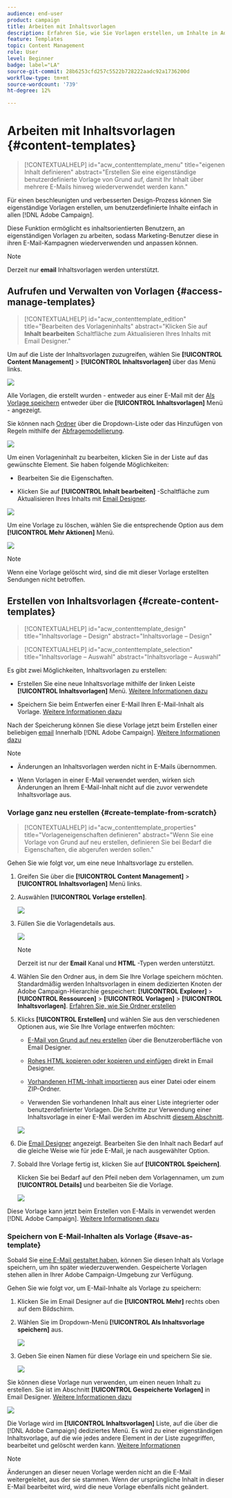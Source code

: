 ```yaml
---
audience: end-user
product: campaign
title: Arbeiten mit Inhaltsvorlagen
description: Erfahren Sie, wie Sie Vorlagen erstellen, um Inhalte in Adobe Campaign-E-Mails wiederzuverwenden.
feature: Templates
topic: Content Management
role: User
level: Beginner
badge: label="LA"
source-git-commit: 28b6253cfd257c5522b728222aadc92a1736200d
workflow-type: tm+mt
source-wordcount: '739'
ht-degree: 12%

---
```


# Arbeiten mit Inhaltsvorlagen {#content-templates}

>[!CONTEXTUALHELP]
>id="acw_contenttemplate_menu"
>title="eigenen Inhalt definieren"
>abstract="Erstellen Sie eine eigenständige benutzerdefinierte Vorlage von Grund auf, damit Ihr Inhalt über mehrere E-Mails hinweg wiederverwendet werden kann."

Für einen beschleunigten und verbesserten Design-Prozess können Sie eigenständige Vorlagen erstellen, um benutzerdefinierte Inhalte einfach in allen [!DNL Adobe Campaign].

Diese Funktion ermöglicht es inhaltsorientierten Benutzern, an eigenständigen Vorlagen zu arbeiten, sodass Marketing-Benutzer diese in ihren E-Mail-Kampagnen wiederverwenden und anpassen können.

>[!NOTE]
>
>Derzeit nur **email** Inhaltsvorlagen werden unterstützt.

## Aufrufen und Verwalten von Vorlagen {#access-manage-templates}

>[!CONTEXTUALHELP]
>id="acw_contenttemplate_edition"
>title="Bearbeiten des Vorlageninhalts"
>abstract="Klicken Sie auf **Inhalt bearbeiten** Schaltfläche zum Aktualisieren Ihres Inhalts mit Email Designer."

Um auf die Liste der Inhaltsvorlagen zuzugreifen, wählen Sie **[!UICONTROL Content Management]** > **[!UICONTROL Inhaltsvorlagen]** über das Menü links.

![](assets/content-template-list.png)

Alle Vorlagen, die erstellt wurden - entweder aus einer E-Mail mit der [Als Vorlage speichern](#save-as-template) entweder über die **[!UICONTROL Inhaltsvorlagen]** Menü - angezeigt.

<!--You can sort content templates by creation or modification date. You can also choose to display only the items that you created or modified.-->

Sie können nach [Ordner](../get-started/permissions.md#folders) über die Dropdown-Liste oder das Hinzufügen von Regeln mithilfe der [Abfragemodellierung](../query/query-modeler-overview.md).

![](assets/content-template-list-filters.png)

Um einen Vorlageninhalt zu bearbeiten, klicken Sie in der Liste auf das gewünschte Element. Sie haben folgende Möglichkeiten:

* Bearbeiten Sie die Eigenschaften.

* Klicken Sie auf **[!UICONTROL Inhalt bearbeiten]** -Schaltfläche zum Aktualisieren Ihres Inhalts mit [Email Designer](get-started-email-designer.md).

![](assets/content-template-edition.png)

Um eine Vorlage zu löschen, wählen Sie die entsprechende Option aus dem **[!UICONTROL Mehr Aktionen]** Menü.

![](assets/content-template-list-delete.png)

>[!NOTE]
>
>Wenn eine Vorlage gelöscht wird, sind die mit dieser Vorlage erstellten Sendungen nicht betroffen.

## Erstellen von Inhaltsvorlagen {#create-content-templates}

>[!CONTEXTUALHELP]
>id="acw_contenttemplate_design"
>title="Inhaltsvorlage – Design"
>abstract="Inhaltsvorlage – Design"

>[!CONTEXTUALHELP]
>id="acw_contenttemplate_selection"
>title="Inhaltsvorlage – Auswahl"
>abstract="Inhaltsvorlage – Auswahl"

Es gibt zwei Möglichkeiten, Inhaltsvorlagen zu erstellen:

* Erstellen Sie eine neue Inhaltsvorlage mithilfe der linken Leiste **[!UICONTROL Inhaltsvorlagen]** Menü. [Weitere Informationen dazu](#create-template-from-scratch)

* Speichern Sie beim Entwerfen einer E-Mail Ihren E-Mail-Inhalt als Vorlage. [Weitere Informationen dazu](#save-as-template)

Nach der Speicherung können Sie diese Vorlage jetzt beim Erstellen einer beliebigen [email](../email/create-email.md) Innerhalb [!DNL Adobe Campaign]. [Weitere Informationen dazu](use-email-templates.md)

>[!NOTE]
>
>* Änderungen an Inhaltsvorlagen werden nicht in E-Mails übernommen.
>
>* Wenn Vorlagen in einer E-Mail verwendet werden, wirken sich Änderungen an Ihrem E-Mail-Inhalt nicht auf die zuvor verwendete Inhaltsvorlage aus.

### Vorlage ganz neu erstellen {#create-template-from-scratch}

>[!CONTEXTUALHELP]
>id="acw_contenttemplate_properties"
>title="Vorlageneigenschaften definieren"
>abstract="Wenn Sie eine Vorlage von Grund auf neu erstellen, definieren Sie bei Bedarf die Eigenschaften, die abgerufen werden sollen."

Gehen Sie wie folgt vor, um eine neue Inhaltsvorlage zu erstellen.

1. Greifen Sie über die **[!UICONTROL Content Management]** > **[!UICONTROL Inhaltsvorlagen]** Menü links.

1. Auswählen **[!UICONTROL Vorlage erstellen]**.

   ![](assets/content-template-create.png)

1. Füllen Sie die Vorlagendetails aus.

   ![](assets/content-template-details.png)

   >[!NOTE]
   >
   >Derzeit ist nur der **Email** Kanal und **HTML** -Typen werden unterstützt.

1. Wählen Sie den Ordner aus, in dem Sie Ihre Vorlage speichern möchten. Standardmäßig werden Inhaltsvorlagen in einem dedizierten Knoten der Adobe Campaign-Hierarchie gespeichert: **[!UICONTROL Explorer]** > **[!UICONTROL Ressourcen]** > **[!UICONTROL Vorlagen]** > **[!UICONTROL Inhaltsvorlagen]**. [Erfahren Sie, wie Sie Ordner erstellen](../get-started/permissions.md#folders)

1. Klicks **[!UICONTROL Erstellen]** und wählen Sie aus den verschiedenen Optionen aus, wie Sie Ihre Vorlage entwerfen möchten:

   * [E-Mail von Grund auf neu erstellen](create-email-content.md) über die Benutzeroberfläche von Email Designer.

   * [Rohes HTML kopieren oder kopieren und einfügen](code-content.md) direkt in Email Designer.

   * [Vorhandenen HTML-Inhalt importieren](existing-content.md) aus einer Datei oder einem ZIP-Ordner.

   * Verwenden Sie vorhandenen Inhalt aus einer Liste integrierter oder benutzerdefinierter Vorlagen. Die Schritte zur Verwendung einer Inhaltsvorlage in einer E-Mail werden im Abschnitt [diesem Abschnitt](use-email-templates.md).

   ![](assets/email_designer-templates.png)

1. Die [Email Designer](get-started-email-designer.md) angezeigt. Bearbeiten Sie den Inhalt nach Bedarf auf die gleiche Weise wie für jede E-Mail, je nach ausgewählter Option.

   <!--You can test your content if needed. [Learn how](#test-template)-->

1. Sobald Ihre Vorlage fertig ist, klicken Sie auf **[!UICONTROL Speichern]**.

   Klicken Sie bei Bedarf auf den Pfeil neben dem Vorlagennamen, um zum **[!UICONTROL Details]** und bearbeiten Sie die Vorlage.

   ![](assets/content-template-save-back.png)

Diese Vorlage kann jetzt beim Erstellen von E-Mails in verwendet werden [!DNL Adobe Campaign]. [Weitere Informationen dazu](use-email-templates.md)

### Speichern von E-Mail-Inhalten als Vorlage {#save-as-template}

Sobald Sie [eine E-Mail gestaltet haben](create-email-content.md), können Sie diesen Inhalt als Vorlage speichern, um ihn später wiederzuverwenden. Gespeicherte Vorlagen stehen allen in Ihrer Adobe Campaign-Umgebung zur Verfügung.

Gehen Sie wie folgt vor, um E-Mail-Inhalte als Vorlage zu speichern:

1. Klicken Sie im Email Designer auf die **[!UICONTROL Mehr]** rechts oben auf dem Bildschirm.

1. Wählen Sie im Dropdown-Menü **[!UICONTROL Als Inhaltsvorlage speichern]** aus.

   ![](assets/email_designer-save-template.png)

1. Geben Sie einen Namen für diese Vorlage ein und speichern Sie sie.

   ![](assets/email_designer-template-name.png)

Sie können diese Vorlage nun verwenden, um einen neuen Inhalt zu erstellen. Sie ist im Abschnitt **[!UICONTROL Gespeicherte Vorlagen]** in Email Designer. [Weitere Informationen dazu](use-email-templates.md)

![](assets/email_designer-saved-template.png)

Die Vorlage wird im **[!UICONTROL Inhaltsvorlagen]** Liste, auf die über die [!DNL Adobe Campaign] dediziertes Menü. Es wird zu einer eigenständigen Inhaltsvorlage, auf die wie jedes andere Element in der Liste zugegriffen, bearbeitet und gelöscht werden kann. [Weitere Informationen](#access-manage-templates)

>[!NOTE]
>
>Änderungen an dieser neuen Vorlage werden nicht an die E-Mail weitergeleitet, aus der sie stammen. Wenn der ursprüngliche Inhalt in dieser E-Mail bearbeitet wird, wird die neue Vorlage ebenfalls nicht geändert.

<!--
Test your content template {#test-template}

You can test the rendering of any email content template, whether created from scratch or from an email. To do so, follow the steps below.

1. Access the content template list through the **[!UICONTROL Content Management]** > **[!UICONTROL Content Templates]** menu and select any template.

1. Click **[!UICONTROL Edit content]** from the **[!UICONTROL Template properties]**.

1. Click **[!UICONTROL Simulate Content]** and select a test profile to check your email rendering. You can choose the desktop or mobile view. [Learn more](../content-management/preview-test.md)

    ![](../email/assets/content-template-stimulate.png)

1. You can send a proof to test your content and have it approved by some internal users before using it in a journey or a campaign.

    * To do so, click the **[!UICONTROL Send proof]** button and follow the steps described in [this section](../content-management/proofs.md).
    
    * Before sending the proof, you must select the [email surface](../configuration/channel-surfaces.md) that will be used to test your content.

        ![](../email/assets/content-template-stimulate-proof-surface.png)

>[!CAUTION]
>
>Currently tracking is not supported when testing email content templates, meaning that tracking events, UTM parameters and landing page links will not be effective in the proofs that are being sent from a template. To test tracking, [use the content template](
use-email-templates.md) in an email and [send a proof](../content-management/preview-test.md#send-proofs).-->


